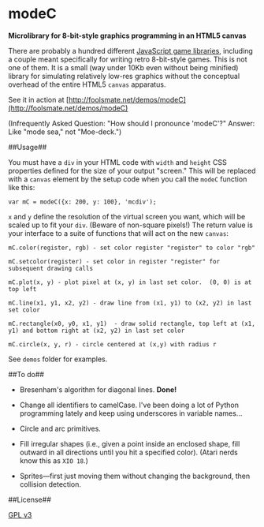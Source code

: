 modeC
=====

**Microlibrary for 8-bit-style graphics programming in an HTML5 canvas**

There are probably a hundred different
[JavaScript game libraries](http://jster.net/category/game-engines),
including a couple meant specifically for writing retro 8-bit-style
games.  This is not one of them.  It is a small (way under 10Kb even
without being minified) library for simulating relatively low-res
graphics without the conceptual overhead of the entire HTML5 `canvas`
apparatus.

See it in action at [http://foolsmate.net/demos/modeC](http://foolsmate.net/demos/modeC)

(Infrequently Asked Question: "How should I pronounce 'modeC'?"  Answer:
Like "mode sea," not "Moe-deck.")


##Usage##

You must have a `div` in your HTML code with `width` and `height` CSS
properties defined for the size of your output "screen."  This will be
replaced with a `canvas` element by the setup code when you call the
`modeC` function like this:

	var mC = modeC({x: 200, y: 100}, 'mcdiv');

`x` and `y` define the resolution of the virtual screen you want,
which will be scaled up to fit your `div`.  (Beware of non-square
pixels!)  The return value is your interface to a suite of functions
that will act on the new `canvas`:

	mC.color(register, rgb) - set color register "register" to color "rgb"

	mC.setcolor(register) - set color in register "register" for subsequent drawing calls

	mC.plot(x, y) - plot pixel at (x, y) in last set color.  (0, 0) is at top left

	mC.line(x1, y1, x2, y2) - draw line from (x1, y1) to (x2, y2) in last set color

	mC.rectangle(x0, y0, x1, y1)  - draw solid rectangle, top left at (x1, y1) and bottom right at (x2, y2) in last set color

	mC.circle(x, y, r) - circle centered at (x,y) with radius r

See `demos` folder for examples.

##To do##

* Bresenham's algorithm for diagonal lines.  **Done!**

* Change all identifiers to camelCase.  I've been doing a lot of
  Python programming lately and keep using underscores in variable
  names...

* Circle and arc primitives.

* Fill irregular shapes (i.e., given a point inside an enclosed shape,
  fill outward in all directions until you hit a specified color).
  (Atari nerds know this as `XIO 18`.)

* Sprites&mdash;first just moving them without changing the background, then
  collision detection.

##License##

[GPL v3](http://www.gnu.org/licenses/quick-guide-gplv3.html)
